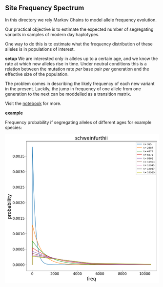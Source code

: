 ## Site Frequency Spectrum

In this directory we rely Markov Chains to model allele frequency  evolution. 

Our practical objective is to estimate the expected number of segregating variants in samples of modern day haplotypes. 

One way to do this is to estimate what the frequency distribution of these alleles is in populations of interest. 

**setup**
We are interested only in alleles up to a certain age, and we know the rate at which new alleles rise in time. Under neutral conditions this is a relation between the mutation rate *per* base pair *per* generation and the effective size of the population. 

The problem comes in describing the likely frequency of each new variant in the present. Luckily, the jump in frequency of one allele from one generation to the next can be moddelled as a transition matrix.

Visit the [notebook]() for more.


**example**

Frequency probability if segregating alleles of different ages for example species:


![image](Figures/schweinfurthii/N1000/schweinfurthii_SFSbins.png)
